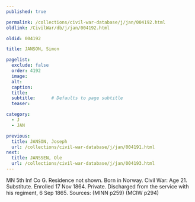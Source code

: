 ```yaml
---
published: true

permalink: /collections/civil-war-database/j/jan/004192.html
oldlink: /CivilWar/db/j/jan/004192.html

oldid: 004192

title: JANSON, Simon

pagelist:
  exclude: false
  order: 4192
  image: 
  alt:
  caption:
  title:
  subtitle:      # Defaults to page subtitle
  teaser:

category: 
  - J 
  - JAN

previous:
  title: JANSON, Joseph
  url: /collections/civil-war-database/j/jan/004191.html  
next:
  title: JANSSEN, Ole
  url: /collections/civil-war-database/j/jan/004193.html   
---
```

MN 5th Inf Co G. Residence not shown. Born in Norway. Civil War: Age 21. Substitute. Enrolled 17 Nov 1864. Private. Discharged from the service with his regiment, 6 Sep 1865. Sources: (MINN p259) (MCIW p294)